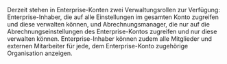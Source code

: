 Derzeit stehen in Enterprise-Konten zwei Verwaltungsrollen zur Verfügung: Enterprise-Inhaber, die auf alle Einstellungen im gesamten Konto zugreifen und diese verwalten können, und Abrechnungsmanager, die nur auf die Abrechnungseinstellungen des Enterprise-Kontos zugreifen und nur diese verwalten können. Enterprise-Inhaber können zudem alle Mitglieder und externen Mitarbeiter für jede, dem Enterprise-Konto zugehörige Organisation anzeigen.
